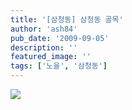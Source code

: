 ```yaml
---
title: '[삼청동] 삼청동 골목'
author: 'ash84'
pub_date: '2009-09-05'
description: ''
featured_image: ''
tags: ['노을', '삼청동']
---
```



![](http://ash84.net/wp-content/uploads/1/cfile2.uf.156D990D4AA1C80A2A4872.JPG)



